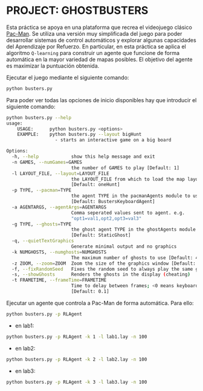 # PROJECT: GHOSTBUSTERS

Esta práctica se apoya en una plataforma que recrea el videojuego clásico [Pac-Man](http://ai.berkeley.edu/tracking.html).
Se utiliza una versión muy simplificada del juego para poder desarrollar sistemas de control automáticos y explorar 
algunas capacidades del Aprendizaje por Refuerzo. En particular, en esta práctica se aplica el algoritmo `Q-learning` 
para construir un agente que funcione de forma automática en la mayor variedad de mapas posibles. El objetivo 
del agente es maximizar la puntuación obtenida.

Ejecutar el juego mediante el siguiente comando:

```bash
python busters.py
```

Para poder ver todas las opciones de inicio disponibles hay que introducir el siguiente comando:

```bash
python busters.py --help
usage:
    USAGE:      python busters.py <options>
    EXAMPLE:    python busters.py --layout bigHunt
                  - starts an interactive game on a big board

Options:
  -h, --help            show this help message and exit
  -n GAMES, --numGames=GAMES
                        the number of GAMES to play [Default: 1]
  -l LAYOUT_FILE, --layout=LAYOUT_FILE
                        the LAYOUT_FILE from which to load the map layout
                        [Default: oneHunt]
  -p TYPE, --pacman=TYPE
                        the agent TYPE in the pacmanAgents module to use
                        [Default: BustersKeyboardAgent]
  -a AGENTARGS, --agentArgs=AGENTARGS
                        Comma seperated values sent to agent. e.g.
                        "opt1=val1,opt2,opt3=val3"
  -g TYPE, --ghosts=TYPE
                        the ghost agent TYPE in the ghostAgents module to use
                        [Default: StaticGhost]
  -q, --quietTextGraphics
                        Generate minimal output and no graphics
  -k NUMGHOSTS, --numghosts=NUMGHOSTS
                        The maximum number of ghosts to use [Default: 4]
  -z ZOOM, --zoom=ZOOM  Zoom the size of the graphics window [Default: 1.0]
  -f, --fixRandomSeed   Fixes the random seed to always play the same game
  -s, --showGhosts      Renders the ghosts in the display (cheating)
  -t FRAMETIME, --frameTime=FRAMETIME
                        Time to delay between frames; <0 means keyboard
                        [Default: 0.1]
```

Ejecutar un agente que controla a Pac-Man de forma automática. Para ello:

```bash
python busters.py -p RLAgent
```

- en lab1:
```bash
python busters.py -p RLAgent -k 1 -l lab1.lay -n 100
```

- en lab2:
```bash
python busters.py -p RLAgent -k 2 -l lab2.lay -n 100
```
  
- en lab3:
```bash
python busters.py -p RLAgent -k 3 -l lab3.lay -n 100
```